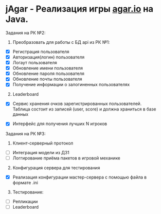 # jAgar - Реализация игры [agar.io](http://agar.io/) на Java. 

Задания на РК №2:
 
1. Преобразовать для работы с БД api из РК №1:
 - [x] Регистрация пользователя
 - [x] Авторизация(логин) пользователя
 - [x] Логаут пользователя
 - [x] Обновление имени пользователя
 - [x] Обновление пароля пользователя
 - [x] Обновление почты пользователя
 - [X] Получение информации о залогиненных пользователях
 
2. Leaderboard 
 - [X] Сервис хранения очков зарегистрированных пользователей. Таблица состоит из записей (user, score) и должна храниться в базе данных
 - [X] Интерфейс для получения лучших N игроков
 
 
Задания на РК №3:
 
1. Клиент-серверный протокол
 - [ ] Интеграция модели из ДЗ1
 - [ ] Логгирование приёма пакетов в игровой механике
 
2. Конфигурация сервера для тестирования
 - [x] Реализация конфигурации мастер-сервера с помощью файла в формате .ini
 
3. Тестирование:
 - [ ] Репликации
 - [ ] Leaderboard
